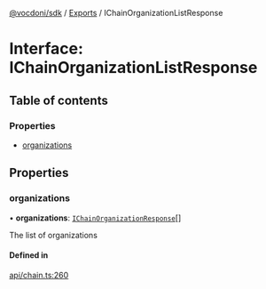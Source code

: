[@vocdoni/sdk](/sdk) / [Exports](../modules) / IChainOrganizationListResponse

# Interface: IChainOrganizationListResponse

## Table of contents

### Properties

- [organizations](IChainOrganizationListResponse#organizations)

## Properties

### organizations

• **organizations**: [`IChainOrganizationResponse`](IChainOrganizationResponse)[]

The list of organizations

#### Defined in

[api/chain.ts:260](https://github.com/vocdoni/vocdoni-sdk/blob/0a4464c/src/api/chain.ts#L260)
